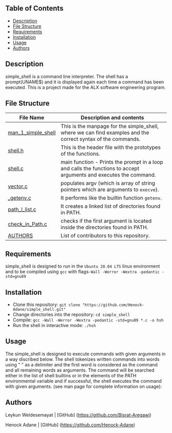 ## Table of Contents
* [Description](#description)
* [File Structure](#file-structure)
* [Requirements](#requirements)
* [Installation](#installation)
* [Usage](#usage)
* [Authors](#authors)


## Description
simple\_shell is a command line interpreter. The shell has a prompt(UNAME$) and it is displayed again each time a command has been executed.
This is a project made for the ALX software engineering program.

## File Structure
| File Name | Description and contents |
| --- | --- |
| [man\_1\_simple\_shell](man_1_simple_shell) | This is the manpage for the simple\_shell, where we can find examples and the correct syntax of the commands.|
| [shell.h](shell.h) |This is the header file with the prototypes of the functions.|
| [shell.c](shell.c) |main function - Prints the prompt in a loop and calls the functions to accept arguments and executes the command.|
| [vector.c](vector.c) |populates argv (which is array of string pointers which are arguments to `execve`).|
| [\_getenv.c](\_getenv.c) |It performs like the builtin function `getenv`.
| [path\_l\_list.c](path\_l\_list.c)| It creates a linked list of directories found in PATH.
| [check\_in\_Path.c](check_in_path.c)| checks if the first argument is located inside the directories found in PATH.
| [AUTHORS](AUTHORS) |List of contributors to this repository.|

## Requirements

simple\_shell is designed to run in the `Ubuntu 20.04 LTS` linux environment and to be compiled using `gcc` with flags`-Wall -Werror -Wextra -pedantic -std=gnu89`

## Installation

   - Clone this repository: `git clone "https://github.com/Henock-Adane/simple_shell.git"`
   - Change directories into the repository: `cd simple_shell`
   - Compile: `gcc -Wall -Werror -Wextra -pedantic -std=gnu89 *.c -o hsh`
   - Run the shell in interactive mode: `./hsh`

## Usage

The simple\_shell is designed to execute commands with given arguments in a way discribed below.
The shell tokenizes written commands into words using " " as a delimiter and the first word is considered as the command and all remaining words as arguments. The command will be searched either in the list of shell builtins or in the elements of the PATH environmental variable and if successful, the shell executes the command with given arguments.  (see man page for complete information on usage):


## Authors
Leykun Weldesemayat | [GitHub] (https://github.com/Bisrat-Aregawi)

Henock Adane | [GitHub] (https://github.com/Henock-Adane)
